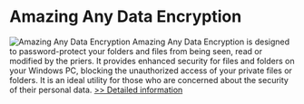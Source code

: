 # Amazing Any Data Encryption
![Amazing Any Data Encryption](https://mycommerce.akamaized.net/api/pimages/P300859734/BIG/300859734.PNG)
Amazing Any Data Encryption is designed to password-protect your folders and files from being seen, read or modified by the priers. It provides enhanced security for files and folders on your Windows PC, blocking the unauthorized access of your private files or folders. It is an ideal utility for those who are concerned about the security of their personal data.
[>> Detailed information](https://secure.shareit.com/shareit/product.html?productid=300859734&affiliateid=200057808)